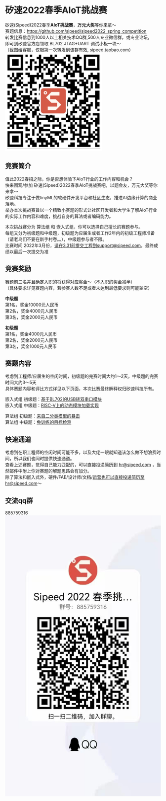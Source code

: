 # 矽速2022春季AIoT挑战赛
矽速(Sipeed)2022春季**AIoT挑战赛**，**万元大奖**等你来拿～  
赛题信息：https://github.com/sipeed/sipeed2022_spring_competition  
转发比赛信息到1000人以上相关技术QQ群,500人专业微信群，或专业论坛，  
即可到矽速官方店领取 BL702 JTAG+UART 调试小板一块～   
（截图给客服，仅限第一次转发到该群有效, sipeed.taobao.com）  
![赛题链接](qr.png)

## 竞赛简介
值此2022春招之际，你是否想体验下AIoT行业的工作内容和机会？  
快来围观/参加 矽速(Sipeed)2022春季AIoT挑战赛吧，以题会友，万元大奖等你来拿～  
矽速科技专注于做tinyML的软硬件开发平台和社区生态，推进AI边缘计算的商业落地。  
举办本次挑战赛旨以一个精致小赛题的形式让社区开发者和大学生了解AIoT行业的实际工作内容和难度，挑战自身的算法或者编码能力。  

本次挑战赛分为 算法组 和 嵌入式组，你可以选择自己擅长的赛题参与。  
每组又分为初级题和中级题，初级题为应届生或者工作2年内的初级工程师准备（请老鸟们不要在新手村卷。。），中级题参与者不限。  
比赛时间 2022年3月份，请在3.31前提交工程到support@sipeed.com，最终成绩以最后一次提交为准  

## 竞赛奖励
赛题前三名并且确定入职的将获得对应奖金～（不入职的奖金减半）  
（具体要求详见赛题内容，若参赛人数不足或者未达到最低要求则可能轮空）  

**中级题**  
第1名，奖金10000元人民币  
第2名，奖金4000元人民币  
第3名，奖金2000元人民币  

**初级题**   
第1名，奖金4000元人民币  
第2名，奖金2000元人民币  
第3名，奖金1000元人民币    

## 赛题内容
考虑到工程师/应届生的空闲时间，初级题的完赛时间大约1～2天，中级题的完赛时间大约3～5天  
具体赛题内容和评比方式详见以下页面，本次比赛最终解释权归矽速科技所有。  

嵌入式组 初级题：[基于BL702的USB转双串口模块](embedded_beginner/readme.md)  
嵌入式组 中级题：[RISC-V上的动态模块加载实现](embedded_middle/readme.md)

算法组  初级题：[来自二分类模型的暴击](algorithm_beginner/readme.md)  
算法组  中级题：[免训练的目标检测](algorithm_middle/readme.md)

## 快速通道
考虑到在职工程师的空闲时间可能不多，以及大佬一眼就知道该怎么做不想浪费时间，所以我们也同时提供快速通道。  
查看上述赛题，觉得自己能力匹配的，可以直接投递简历到 hr@sipeed.com ，当然邮件中附上你对赛题的解题思路会有加分。  
除了算法和嵌入式外，硬件/FAE/设计师/文档/运营也可以直接投递简历至hr@sipeed.com～  

## 交流qq群
885759316  
![qq群二维码](qq.jpg)


